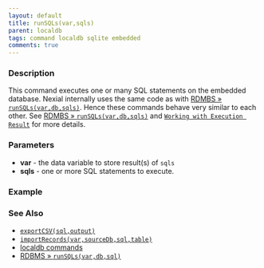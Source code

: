```yaml
---
layout: default
title: runSQLs(var,sqls)
parent: localdb
tags: command localdb sqlite embedded
comments: true
---
```



### Description
This command executes one or many SQL statements on the embedded database. Nexial internally uses the same code as with 
[RDMBS &raquo; `runSQLs(var,db,sqls)`](../rdbms/runSQLs(var,db,sqls)). Hence these commands behave very similar to each
other. See [RDMBS &raquo; `runSQLs(var,db,sqls)`](../rdbms/runSQLs(var,db,sqls)) and 
[`Working with Execution Result`](../rdbms/index#working-with-execution-result) for more details.
 

### Parameters
- **var** - the data variable to store result(s) of `sqls`
- **sqls** - one or more SQL statements to execute.


### Example


### See Also
- [`exportCSV(sql,output)`](exportCSV(sql,output))
- [`importRecords(var,sourceDb,sql,table)`](importRecords(var,sourceDb,sql,table))
- [localdb commands](index#available-commands)
- [RDBMS &raquo; `runSQLs(var,db,sql)`](../rdbms/runSQLs(var,db,sql))
